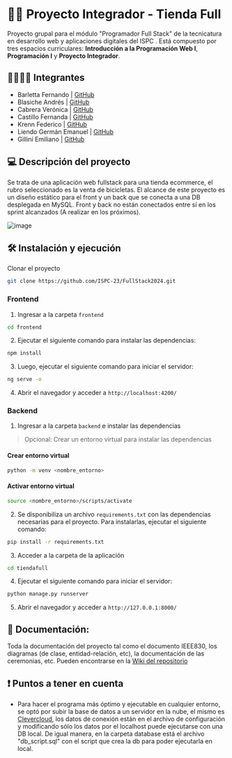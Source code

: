 # 🚴‍♀️ Proyecto Integrador - Tienda Full

Proyecto grupal para el módulo "Programador Full Stack" de la tecnicatura en desarrollo web y aplicaciones digitales del ISPC . Está compuesto por tres espacios curriculares: **Introducción a la Programación Web I**, **Programación I** y **Proyecto Integrador**.

## 👩‍👩‍👦‍👦 Integrantes

- Barletta Fernando | [GitHub](https://github.com/Ferbarletta)
- Blasiche Andrés | [GitHub](https://github.com/blasichea)
- Cabrera Verónica | [GitHub](https://github.com/Verosolc30)
- Castillo Fernanda | [GitHub](https://github.com/FernandaACastillo)
- Krenn Federico | [GitHub](https://github.com/fedekrenn)
- Liendo Germán Emanuel | [GitHub](https://github.com/g3rm6n)
- Gillini Emiliano | [GitHub](https://github.com/emigillini)


## 💻 Descripción del proyecto

Se trata de una aplicación web fullstack para una tienda ecommerce, el rubro seleccionado es la venta de bicicletas. El alcance de este proyecto es un diseño estático para el front y un back que se conecta a una DB desplegada en MySQL. Front y back no están conectados entre sí en los sprint alcanzados (A realizar en los próximos).

![image](https://github.com/ISPC-23/FullStack2023/assets/132081100/29c5e580-8044-4560-8a41-f70178a0cc54)

## 🛠 Instalación y ejecución

Clonar el proyecto

```bash
git clone https://github.com/ISPC-23/FullStack2024.git
```


### Frontend

1. Ingresar a la carpeta `frontend` 

```bash
cd frontend
```

2. Ejecutar el siguiente comando para instalar las dependencias:

```bash
npm install
```

3. Luego, ejecutar el siguiente comando para iniciar el servidor:

```bash
ng serve -o
```

4. Abrir el navegador y acceder a `http://localhost:4200/`

### Backend

1. Ingresar a la carpeta `backend` e instalar las dependencias

> Opcional: Crear un entorno virtual para instalar las dependencias

#### Crear entorno virtual

```bash
python -m venv <nombre_entorno>
```

#### Activar entorno virtual

```bash
source <nombre_entorno>/scripts/activate
```

2. Se disponibiliza un archivo `requirements.txt` con las dependencias necesarias para el proyecto. Para instalarlas, ejecutar el siguiente comando:

```bash
pip install -r requirements.txt
```

3. Acceder a la carpeta de la aplicación

```bash
cd tiendafull
```

4. Ejecutar el siguiente comando para iniciar el servidor:

```bash
python manage.py runserver
```


5. Abrir el navegador y acceder a `http://127.0.0.1:8000/`


## 📃 Documentación:

Toda la documentación del proyecto tal como el documento IEEE830, los diagramas (de clase, entidad-relación, etc), la documentación de las ceremonias, etc. Pueden encontrarse en la [Wiki del repositorio](https://github.com/ISPC-23/FullStack2024/wiki)


## ❗ Puntos a tener en cuenta

- Para hacer el programa más óptimo y ejecutable en cualquier entorno, se optó por subir la base de datos a un servidor en la nube, el mismo es [Clevercloud](https://www.clever-cloud.com/), los datos de conexión están en el archivo de configuración y modificando sólo los datos por el localhost puede ejecutarse con una DB local. De igual manera, en la carpeta database está el archivo "db_script.sql" con el script que crea la db para poder ejecutarla en local.
